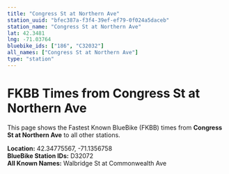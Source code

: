 ```yaml
---
title: "Congress St at Northern Ave"
station_uuid: "bfec387a-f3f4-39ef-ef79-0f024a5daceb"
station_name: "Congress St at Northern Ave"
lat: 42.3481
lng: -71.03764
bluebike_ids: ["186", "C32032"]
all_names: ["Congress St at Northern Ave"]
type: "station"
---
```


# FKBB Times from Congress St at Northern Ave

This page shows the Fastest Known BlueBike (FKBB) times from **Congress St at Northern Ave** to all other stations.

**Location:** 42.34775567, -71.1356758  
**BlueBike Station IDs:** D32072  
**All Known Names:** Walbridge St at Commonwealth Ave

